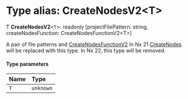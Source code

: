 # Type alias: CreateNodesV2\<T\>

Ƭ **CreateNodesV2**\<`T`\>: readonly [projectFilePattern: string, createNodesFunction: CreateNodesFunctionV2\<T\>]

A pair of file patterns and [CreateNodesFunctionV2](../../reference/core-api/devkit/documents/CreateNodesFunctionV2)
In Nx 21 [CreateNodes](../../reference/core-api/devkit/documents/CreateNodes) will be replaced with this type. In Nx 22, this type will be removed.

#### Type parameters

| Name | Type      |
| :--- | :-------- |
| `T`  | `unknown` |
